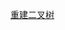 [重建二叉树](https://www.nowcoder.com/practice/8a19cbe657394eeaac2f6ea9b0f6fcf6?tpId=13&tqId=11157&tPage=1&rp=4&ru=%2Fta%2Fcoding-interviews&qru=%2Fta%2Fcoding-interviews%2Fquestion-ranking)